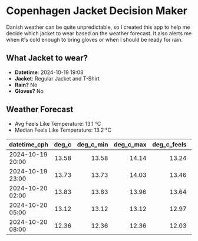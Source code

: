 
# Copenhagen Jacket Decision Maker

Danish weather can be quite unpredictable, so I created this app to help me decide which jacket to wear based on the weather forecast. 
It also alerts me when it's cold enough to bring gloves or when I should be ready for rain.

## What Jacket to wear?

- **Datetime**: 2024-10-19 19:08
- **Jacket**: Regular Jacket and T-Shirt
- **Rain?** No
- **Gloves?** No

## Weather Forecast
- Avg Feels Like Temperature: 13.1 °C
- Median Feels Like Temperature: 13.2 °C

| datetime_cph     |   deg_c |   deg_c_min |   deg_c_max |   deg_c_feels | weather   | wind   | rain   |
|:-----------------|--------:|------------:|------------:|--------------:|:----------|:-------|:-------|
| 2024-10-19 20:00 |   13.58 |       13.58 |       14.14 |         13.24 | Clouds    | High   | None   |
| 2024-10-19 23:00 |   13.73 |       13.73 |       14.03 |         13.46 | Clouds    | Low    | None   |
| 2024-10-20 02:00 |   13.83 |       13.83 |       13.96 |         13.64 | Clouds    | Low    | None   |
| 2024-10-20 05:00 |   13.12 |       13.12 |       13.12 |         12.97 | Clouds    | Low    | None   |
| 2024-10-20 08:00 |   12.36 |       12.36 |       12.36 |         12.03 | Clouds    | Low    | None   |
        
